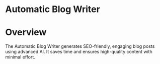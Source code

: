 # Automatic Blog Writer

# Overview

The Automatic Blog Writer generates SEO-friendly, engaging blog posts using advanced AI. It saves time and ensures high-quality content with minimal effort.